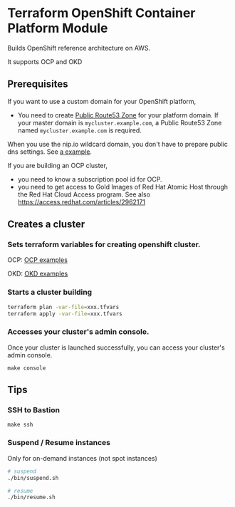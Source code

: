 # Terraform OpenShift Container Platform Module

Builds OpenShift reference architecture on AWS.

It supports OCP and OKD

## Prerequisites

If you want to use a custom domain for your OpenShift platform, 

* You need to create [Public Route53 Zone](https://docs.aws.amazon.com/Route53/latest/DeveloperGuide/CreatingHostedZone.html) for your platform domain. If your master domain is `mycluster.example.com`, a Public Route53 Zone named `mycluster.example.com` is required.

When you use the nip.io wildcard domain, you don't have to prepare public dns settings. See [a example](/examples/nip).

If you are building an OCP cluster,

* you need to know a subscription pool id for OCP.
* you need to get access to Gold Images of Red Hat Atomic Host through the Red Hat Cloud Access program. See also https://access.redhat.com/articles/2962171

## Creates a cluster

### Sets terraform variables for creating openshift cluster.

OCP: [OCP examples](/examples/ocp/terraform.tfvars.example)

OKD: [OKD examples](/examples/nip/terraform.tfvars.example)

### Starts a cluster building

```bash
terraform plan -var-file=xxx.tfvars
terraform apply -var-file=xxx.tfvars
```

### Accesses your cluster's admin console.

Once your cluster is launched successfully, you can access your cluster's admin console.

`make console`

## Tips

### SSH to Bastion

```
make ssh
```

### Suspend / Resume instances

Only for on-demand instances (not spot instances)

```bash
# suspend
./bin/suspend.sh

# resume
./bin/resume.sh
```
